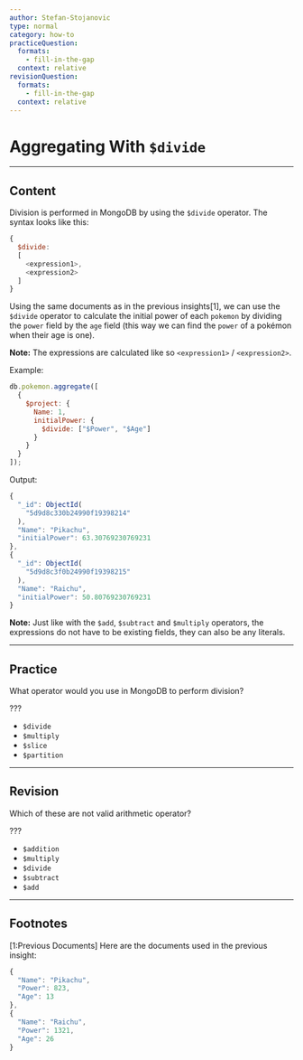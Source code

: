 ```yaml
---
author: Stefan-Stojanovic
type: normal
category: how-to
practiceQuestion:
  formats:
    - fill-in-the-gap
  context: relative
revisionQuestion:
  formats:
    - fill-in-the-gap
  context: relative
---
```


# Aggregating With `$divide`


---

## Content

Division is performed in MongoDB by using the `$divide` operator. The syntax looks like this:

```javascript
{ 
  $divide:  
  [ 
    <expression1>, 
    <expression2> 
  ] 
}
```

Using the same documents as in the previous insights[1], we can use the `$divide` operator to calculate the initial power of each `pokemon` by dividing the `power` field by the `age` field (this way we can find the `power` of a pokémon when their age is one).

**Note:** The expressions are calculated like so `<expression1>` / `<expression2>`.

Example:

```javascript
db.pokemon.aggregate([
  {
    $project: {
      Name: 1,
      initialPower: {
        $divide: ["$Power", "$Age"]
      }
    }
  }
]);
```

Output:

```javascript
{ 
  "_id": ObjectId(
    "5d9d8c330b24990f19398214"
  ),
  "Name": "Pikachu", 
  "initialPower": 63.30769230769231 
},
{ 
  "_id": ObjectId(
    "5d9d8c3f0b24990f19398215"
  ),
  "Name": "Raichu", 
  "initialPower": 50.80769230769231 
}
```

**Note:** Just like with the `$add`, `$subtract` and `$multiply` operators, the expressions do not have to be existing fields, they can also be any literals.


---

## Practice

What operator would you use in MongoDB to perform division?

???

- `$divide`
- `$multiply`
- `$slice`
- `$partition`


---

## Revision

Which of these are not valid arithmetic operator?

???

- `$addition`
- `$multiply`
- `$divide`
- `$subtract`
- `$add`


---

## Footnotes

[1:Previous Documents]
Here are the documents used in the previous insight:

```javascript
{ 
  "Name": "Pikachu",
  "Power": 823,
  "Age": 13
},
{ 
  "Name": "Raichu", 
  "Power": 1321,
  "Age": 26
}
```
